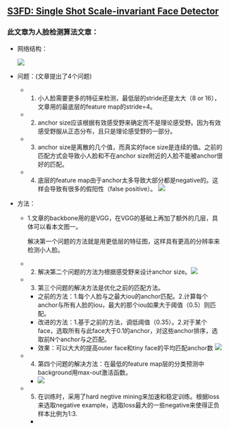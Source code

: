## [S3FD: Single Shot Scale-invariant Face Detector](https://github.com/yujack333/study_things/blob/master/face-related%20paper/1708.SFD.pdf)
### 此文章为人脸检测算法文章：
- 网络结构：

  ![](https://github.com/yujack333/study_things/blob/master/face-related%20paper/pic/S3FD.png)
  
  
- 问题：(文章提出了4个问题)
  - 1. 小人脸需要更多的特征来检测，最低层的stride还是太大（8 or 16），文章用的最底层的feature map的stride=4。
  - 2. anchor size应该根据有效感受野来确定而不是理论感受野。因为有效感受野服从正态分布，且只是理论感受野的一部分。
  - 3. anchor size是离散的几个值，而真实的face size是连续的值。之前的匹配方式会导致小人脸和不在anchor size附近的人脸不能被anchor很好的匹配。
  - 4. 底层的feature map由于anchor太多导致大部分都是negative的。这样会导致有很多的假阳性（false positive）。
  ![](https://github.com/yujack333/study_things/blob/master/face-related%20paper/pic/S3FD1.png)

- 方法：
  - 1.文章的backbone用的是VGG，在VGG的基础上再加了额外的几层，具体可以看本文图一。
  
    解决第一个问题的方法就是用更低层的特征图，这样具有更高的分辨率来检测小人脸。
    
  - 2. 解决第二个问题的方法为根据感受野来设计anchor size。![](https://github.com/yujack333/study_things/blob/master/face-related%20paper/pic/S3FD2.png)

  - 3. 第三个问题的解决方法是优化之前的匹配方法。
  
    - 之前的方法：1.每个人脸与之最大iou的anchor匹配。2.计算每个anchor与所有人脸的iou，最大的那个iou如果大于阈值（0.5）则匹配。
    - 改进的方法：1.基于之前的方法，调低阈值（0.35）。2.对于某个face，选取所有与此face大于0.1的anchor，对这些anchor排序，选取前N个anchor与之匹配。
    - 效果：可以大大的提高outer face和tiny face的平均匹配anchor数
      ![](https://github.com/yujack333/study_things/blob/master/face-related%20paper/pic/S3FD3.png)
      
  - 4. 第四个问题的解决方法：在最低的feature map层的分类预测中background用max-out激活函数。
  
    - ![](https://github.com/yujack333/study_things/blob/master/face-related%20paper/pic/S3FD4.png)
  
  - 5. 在训练时，采用了hard negtive mining来加速和稳定训练。根据loss来选取negative example，选取loss最大的一些negative来使得正负样本比例为1:3.
    - 
